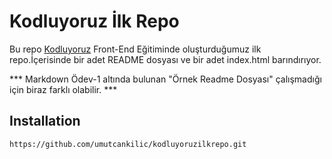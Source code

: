 # Kodluyoruz İlk Repo
 Bu repo [Kodluyoruz](https://www.kodluyoruz.org/) Front-End Eğitiminde oluşturduğumuz ilk repo.İçerisinde bir adet
 README dosyası ve bir adet index.html barındırıyor.

 *** Markdown Ödev-1 altında bulunan "Örnek Readme Dosyası" çalışmadığı için biraz farklı olabilir. ***


 ## Installation

 `https://github.com/umutcankilic/kodluyoruzilkrepo.git`
